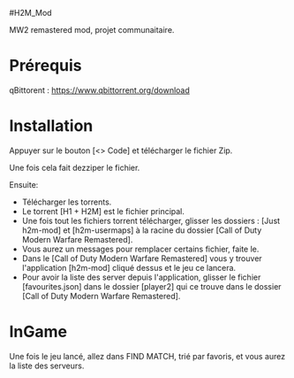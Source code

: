 #H2M_Mod

MW2 remastered mod, projet communaitaire.

# Prérequis

qBittorent : https://www.qbittorrent.org/download

# Installation

Appuyer sur le bouton [<> Code] et télécharger le fichier Zip.

Une fois cela fait dezziper le fichier.

Ensuite: 

- Télécharger les torrents.
- Le torrent [H1 + H2M] est le fichier principal.
- Une fois tout les fichiers torrent télécharger, glisser les dossiers : [Just h2m-mod] et [h2m-usermaps] à la racine du dossier [Call of Duty Modern Warfare Remastered].
- Vous aurez un messages pour remplacer certains fichier, faite le.
- Dans le [Call of Duty Modern Warfare Remastered] vous y trouver l'application [h2m-mod] cliqué dessus et le jeu ce lancera.
- Pour avoir la liste des server depuis l'application, glisser le fichier [favourites.json] dans le dossier [player2] qui ce trouve dans le dossier [Call of Duty Modern Warfare Remastered].

# InGame

Une fois le jeu lancé, allez dans FIND MATCH, trié par favoris, et vous aurez la liste des serveurs.
